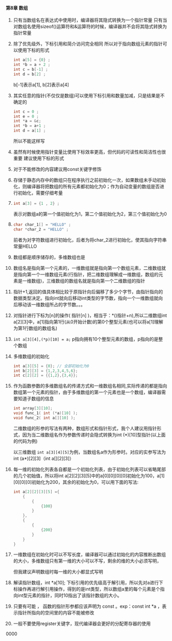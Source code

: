 #### 第8章 数组

1. 只有当数组名在表达式中使用时，编译器将其隐式转换为一个指针常量
   只有当对数组名使用sizeof()运算符和&运算符的时候，编译器并不会将其隐式转换为指针常量
2. 除了优先级外，下标引用和简介访问完全相同
   所以对于指向数组元素的指针可以使用下标的形式

   ```c
   int a[5] = {0} ;
   int *b = a + 2 ; 
   int c = b[-1] ;
   int d = b[2] ; 
   ```

   b[-1]表示a[1], b[2]表示a[4]
3. 其实任意的指针(不仅仅是数组)可以使用下标引用和数量加减，只是结果是不确定的

   ```c
   int c = 0 ;
   int e = 0 ;
   int *a = &c;
   int *b = a+1 ; 
   int d = a[1] ;
   ```

   所以不能这样写
4. 虽然有时候使用指针变量比使用下标效率更高，但代码的可读性和简洁性也很重要
   建议使用下标的形式
5. 对于不能修改的内容建议用const关键字修饰
6. 存储于静态内存中的数组只在程序执行之前初始化一次，如果数组未手动初始化，则编译器将把数组的所有元素都初始化为0；作为自动变量的数组是否进行初始化，需要仔细考量
7. ```c
   int a[3] = {1 , 2} ;
   ```

   表示对数组a的第一个值初始化为1，第二个值初始化为2，第三个值初始化为0
8. ```c
   char char_1[] = "HELLO" ;
   char *char_2 = "HELLO" ;
   ```

   前者为对字符数组进行初始化，后者为将char_2进行初始化，使其指向字符串常量HELLO
9. 数组都是顺序储存的，多维数组也是
10. 数组名是指向第一个元素的，一维数组就是指向第一个数组元素，二维数组就是指向第一个一维数组元素(行指针，把二维数组理解成一维数组，数组的元素是一维数组)，三维数组的数组名就是指向第一个二维数组的指针
11. 指针+1,返回的值具体相比较于原指针向后偏移了多少个字节，由指针指向的数据类型决定。指向int就向后移动int类型的字节数，指向一个一维数组就向后移动该一维数组所占的字节数。。。
12. 对指针进行下标为[n]的操作( 指针[n] )，相当于：*()指针+n),所以二维数组int a[2][3]中，a[1]指向第1行(从0开始计数)的第0个整型元素(也可以将a[1]理解为第1行数组的数组名)
13. `int a[3][4],(*p)[10] = a;` p指向拥有10个整型元素的数组，p指向的是整个数组
14. 多维数组的初始化

    ```c
    int a[3][5] = {0}; // 全部初始化为0
    int b[2][3] = {1,2,3,4,5,6};
    int c[2][2] = {{1,2},{3,4}};
    ```
15. 作为函数参数的多维数组名的传递方式和一维数组名相同,实际传递的都是指向数组第一个元素的指针，由于多维数组的第一个元素也是一个数组，编译器需要知道子数组的信息

    ```c
    int array[3][10];
    void func_1( int (*a)[10] );
    void func_2( int a[][10] );
    ```

    二维数组的形参的写法有两种，数组形式和指针形式，我个人建议用指针形式，因为当二维数组名作为参数传递时会隐式转换为int (*)[10]型指针(以上面的代码为例)

    以三维数组 `int a[3][4][5]`为例，当数组名a作为形参时。对应的实参写法为int (a*)[2][3]（int a[][2][3]）
16. 每一维的初始化列表各自都是一个初始化列表，由于初始化列表可以省略尾部的几个初始值，所以将int a[2][2][3][5]中的a[0][0][0][0]初始化为100，a[1][0][0][0]初始化为200，其余的初始化为0，可以用下面的写法:

    ```c
    int a[2][2][3][5] ={
    	{
    		{
    			{100}
    		}
    	},
    	{
    		{
    			{200}
    		}
    	}
    }
    ```
17. 一维数组在初始化时可以不写长度，编译器可以通过初始化的内容推断出数组的大小，多维数组只有第一维的大小可以不写，剩余的维的大小必须写明，

    但我建议声明数组时每一维的大小都显式写明
18. 解读指针数组，int *a[10]; 下标引用的优先级高于解引用，所以先对a进行下标操作再进行解引用操作，得到的是int类型，所以数组a里的每个元素是个指向int型元素的指针，同时10指出了该指针数组的大小。
19. 只要有可能 ， 函数的指针形参都应该声明为 const 。exp：const int *a ，表示指针所指向的空间里的内容不能被修改
20. 一般不要使用register关键字，现代编译器会更好的分配寄存器的使用

0000
